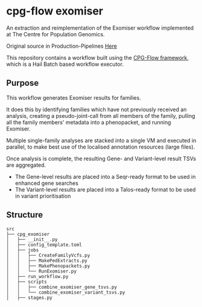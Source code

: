 # cpg-flow exomiser

An extraction and reimplementation of the Exomiser workflow implemented at The Centre for Population Genomics.

Original source in Production-Pipelines [Here](https://github.com/populationgenomics/production-pipelines/blob/b79e5b5c6550db138244094f89e6e244972540da/cpg_workflows/stages/exomiser.py)

This repository contains a workflow built using the [CPG-Flow framework](https://github.com/populationgenomics/cpg-flow), which is a Hail Batch based workflow executor.

## Purpose

This workflow generates Exomiser results for families.

It does this by identifying families which have not previously received an analysis, creating a pseudo-joint-call from all members of the family, pulling all the family members' metadata into a phenopacket, and running Exomiser.

Multiple single-family analyses are stacked into a single VM and executed in parallel, to make best use of the localised annotation resources (large files). 

Once analysis is complete, the resulting Gene- and Variant-level result TSVs are aggregated. 

* The Gene-level results are placed into a Seqr-ready format to be used in enhanced gene searches
* The Variant-level results are placed into a Talos-ready format to be used in variant prioritisation

## Structure

```commandline
src
├── cpg_exomiser
│   ├── __init__.py
│   ├── config_template.toml
│   ├── jobs
│   │   ├── CreateFamilyVcfs.py
│   │   ├── MakePedExtracts.py
│   │   ├── MakePhenopackets.py
│   │   └── RunExomiser.py
│   ├── run_workflow.py
│   ├── scripts
│   │   ├── combine_exomiser_gene_tsvs.py
│   │   └── combine_exomiser_variant_tsvs.py
│   ├── stages.py
```

